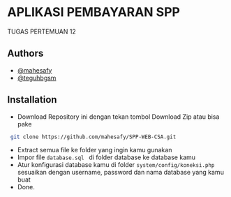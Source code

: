 
# APLIKASI PEMBAYARAN SPP 

TUGAS PERTEMUAN 12 




## Authors

- [@mahesafy](https://instagram.com/mahesafy)
- [@teguhbgsm](https://www.instagram.com/teguhbgsm/)

## Installation

- Download Repository ini dengan tekan tombol Download Zip atau bisa pake

```bash
 git clone https://github.com/mahesafy/SPP-WEB-CSA.git
```
    
- Extract semua file ke folder yang ingin kamu gunakan
- Impor file ```database.sql ``` 
  di folder database ke database kamu
- Atur konfigurasi database kamu di folder ```system/config/koneksi.php``` sesuaikan dengan username, password dan nama database yang kamu buat
- Done.